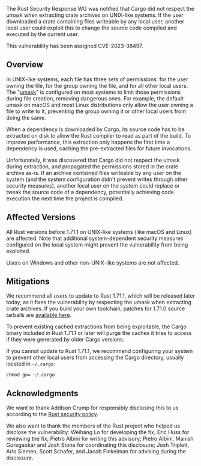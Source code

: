 The Rust Security Response WG was notified that Cargo did not respect the umask
when extracting crate archives on UNIX-like systems. If the user downloaded a
crate containing files writeable by any local user, another local user could
exploit this to change the source code compiled and executed by the current
user.

This vulnerability has been assigned CVE-2023-38497.

## Overview

In UNIX-like systems, each file has three sets of permissions: for the user
owning the file, for the group owning the file, and for all other local users.
The "[umask][1]" is configured on most systems to limit those permissions
during file creation, removing dangerous ones. For example, the default umask
on macOS and most Linux distributions only allow the user owning a file to
write to it, preventing the group owning it or other local users from doing the
same.

When a dependency is downloaded by Cargo, its source code has to be extracted
on disk to allow the Rust compiler to read as part of the build. To improve
performance, this extraction only happens the first time a dependency is used,
caching the pre-extracted files for future invocations.

Unfortunately, it was discovered that Cargo did not respect the umask during
extraction, and propagated the permissions stored in the crate archive as-is.
If an archive contained files writeable by any user on the system (and the
system configuration didn't prevent writes through other security measures),
another local user on the system could replace or tweak the source code of a
dependency, potentially achieving code execution the next time the project is
compiled.

## Affected Versions

All Rust versions before 1.71.1 on UNIX-like systems (like macOS and Linux) are
affected. Note that additional system-dependent security measures configured on
the local system might prevent the vulnerability from being exploited.

Users on Windows and other non-UNIX-like systems are not affected.

## Mitigations

We recommend all users to update to Rust 1.71.1, which will be released later
today, as it fixes the vulnerability by respecting the umask when extracting
crate archives. If you build your own toolchain, patches for 1.71.0 source
tarballs are [available here][2].

To prevent existing cached extractions from being exploitable, the Cargo binary
included in Rust 1.71.1 or later will purge the caches it tries to access if
they were generated by older Cargo versions.

If you cannot update to Rust 1.71.1, we recommend configuring your system to
prevent other local users from accessing the Cargo directory, usually located
in `~/.cargo`:

```
chmod go= ~/.cargo
```

## Acknowledgments

We want to thank Addison Crump for responsibly disclosing this to us according
to the [Rust security policy][3].

We also want to thank the members of the Rust project who helped us disclose
the vulnerability: Weihang Lo for developing the fix; Eric Huss for reviewing
the fix; Pietro Albini for writing this advisory; Pietro Albini, Manish
Goregaokar and Josh Stone for coordinating this disclosure; Josh Triplett, Arlo
Siemen, Scott Schafer, and Jacob Finkelman for advising during the disclosure.

[1]: https://en.wikipedia.org/wiki/Umask
[2]: https://github.com/rust-lang/wg-security-response/tree/main/patches/CVE-2023-38497
[3]: https://www.rust-lang.org/policies/security 
